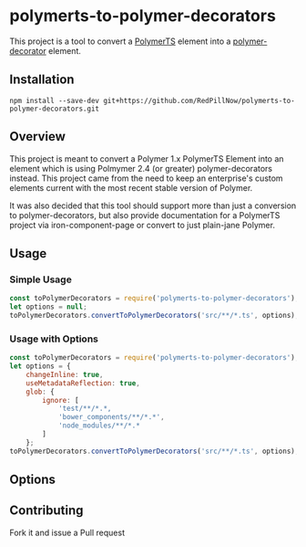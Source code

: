 # polymerts-to-polymer-decorators

This project is a tool to convert a [PolymerTS](https://github.com/nippur72/PolymerTS#observe) element into a [polymer-decorator](https://github.com/Polymer/polymer-decorators#observetargets-string) element.

## Installation

```cli
npm install --save-dev git+https://github.com/RedPillNow/polymerts-to-polymer-decorators.git
```

## Overview

This project is meant to convert a Polymer 1.x PolymerTS Element into an element which is using Polmymer 2.4 (or greater) polymer-decorators instead. This project came from the need to keep an enterprise's custom elements current with the most recent stable version of Polymer.

It was also decided that this tool should support more than just a conversion to polymer-decorators, but also provide documentation for a PolymerTS project via iron-component-page or convert to just plain-jane Polymer.

## Usage

### Simple Usage

```js
const toPolymerDecorators = require('polymerts-to-polymer-decorators');
let options = null;
toPolymerDecorators.convertToPolymerDecorators('src/**/*.ts', options);
```

### Usage with Options

```js
const toPolymerDecorators = require('polymerts-to-polymer-decorators');
let options = {
	changeInline: true,
	useMetadataReflection: true,
	glob: {
		ignore: [
			'test/**/*.*,
			'bower_components/**/*.*',
			'node_modules/**/*.*
		]
	};
toPolymerDecorators.convertToPolymerDecorators('src/**/*.ts', options);
```

## Options

## Contributing

Fork it and issue a Pull request
